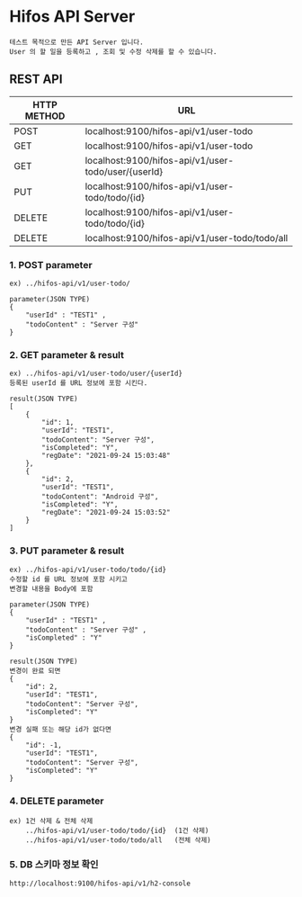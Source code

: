 # Hifos API Server

    테스트 목적으로 만든 API Server 입니다.
    User 의 할 일을 등록하고 , 조회 및 수정 삭제를 할 수 있습니다.

## REST API

|HTTP METHOD|URL|
|-------------|-------------|
|POST|localhost:9100/hifos-api/v1/user-todo|
|GET|localhost:9100/hifos-api/v1/user-todo|
|GET|localhost:9100/hifos-api/v1/user-todo/user/{userId} |
|PUT|localhost:9100/hifos-api/v1/user-todo/todo/{id} |
|DELETE|localhost:9100/hifos-api/v1/user-todo/todo/{id} |
|DELETE|localhost:9100/hifos-api/v1/user-todo/todo/all |

### 1. POST parameter
    
    ex) ../hifos-api/v1/user-todo/
    
    parameter(JSON TYPE)
    {
	    "userId" : "TEST1" ,
	    "todoContent" : "Server 구성"
    }

### 2. GET parameter & result

    ex) ../hifos-api/v1/user-todo/user/{userId}
    등록된 userId 를 URL 정보에 포함 시킨다.

    result(JSON TYPE)
    [
        {
            "id": 1,
            "userId": "TEST1",
            "todoContent": "Server 구성",
            "isCompleted": "Y",
            "regDate": "2021-09-24 15:03:48"
        },
        {
            "id": 2,
            "userId": "TEST1",
            "todoContent": "Android 구성",
            "isCompleted": "Y",
            "regDate": "2021-09-24 15:03:52"
        }
    ]

### 3. PUT parameter & result

    ex) ../hifos-api/v1/user-todo/todo/{id}
    수정할 id 를 URL 정보에 포함 시키고
    변경할 내용을 Body에 포함

    parameter(JSON TYPE)
    {
        "userId" : "TEST1" ,
        "todoContent" : "Server 구성" , 
        "isCompleted" : "Y"
    }

    result(JSON TYPE)
    변경이 완료 되면 
    {
        "id": 2,
        "userId": "TEST1",
        "todoContent": "Server 구성",
        "isCompleted": "Y"
    }
    변경 실패 또는 해당 id가 없다면
    {
        "id": -1,
        "userId": "TEST1",
        "todoContent": "Server 구성",
        "isCompleted": "Y"
    }

### 4. DELETE parameter

    ex) 1건 삭제 & 전체 삭제
        ../hifos-api/v1/user-todo/todo/{id}  (1건 삭제)
        ../hifos-api/v1/user-todo/todo/all   (전체 삭제)

### 5. DB 스키마 정보 확인

    http://localhost:9100/hifos-api/v1/h2-console